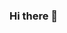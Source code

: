 ### Hi there 👋

<!--
**ali-nuri/ali-nuri** is a ✨ _special_ ✨ repository because its `README.md` (this file) appears on your GitHub profile.

Here are some ideas to get you started:

- 🔭 I’m currently working on frontend related stuff
- 🌱 I’m currently learning on a daily basis
- 👯 I’m looking to collaborate on AI related speech tools
- 🤔 I’m looking for help with low os level I/O routing
- 💬 Ask me about Frontend in general
- 📫 How to reach me: ali@nuri.gg
- 😄 Pronouns: Ali Nuri
- ⚡ Fun fact: I learning cooking 🥘

-->

